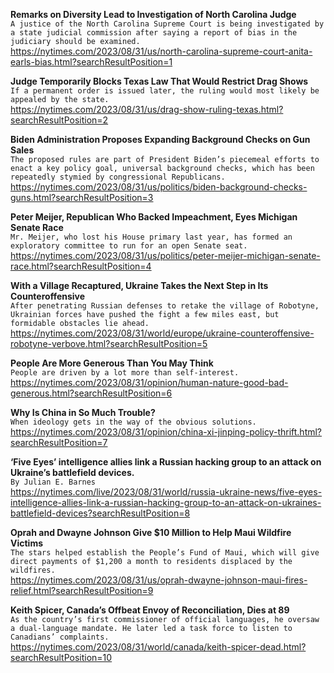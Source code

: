 **Remarks on Diversity Lead to Investigation of North Carolina Judge**\
`A justice of the North Carolina Supreme Court is being investigated by a state judicial commission after saying a report of bias in the judiciary should be examined.`\
https://nytimes.com/2023/08/31/us/north-carolina-supreme-court-anita-earls-bias.html?searchResultPosition=1

**Judge Temporarily Blocks Texas Law That Would Restrict Drag Shows**\
`If a permanent order is issued later, the ruling would most likely be appealed by the state.`\
https://nytimes.com/2023/08/31/us/drag-show-ruling-texas.html?searchResultPosition=2

**Biden Administration Proposes Expanding Background Checks on Gun Sales**\
`The proposed rules are part of President Biden’s piecemeal efforts to enact a key policy goal, universal background checks, which has been repeatedly stymied by congressional Republicans.`\
https://nytimes.com/2023/08/31/us/politics/biden-background-checks-guns.html?searchResultPosition=3

**Peter Meijer, Republican Who Backed Impeachment, Eyes Michigan Senate Race**\
`Mr. Meijer, who lost his House primary last year, has formed an exploratory committee to run for an open Senate seat.`\
https://nytimes.com/2023/08/31/us/politics/peter-meijer-michigan-senate-race.html?searchResultPosition=4

**With a Village Recaptured, Ukraine Takes the Next Step in Its Counteroffensive**\
`After penetrating Russian defenses to retake the village of Robotyne, Ukrainian forces have pushed the fight a few miles east, but formidable obstacles lie ahead.`\
https://nytimes.com/2023/08/31/world/europe/ukraine-counteroffensive-robotyne-verbove.html?searchResultPosition=5

**People Are More Generous Than You May Think**\
`People are driven by a lot more than self-interest.`\
https://nytimes.com/2023/08/31/opinion/human-nature-good-bad-generous.html?searchResultPosition=6

**Why Is China in So Much Trouble?**\
`When ideology gets in the way of the obvious solutions.`\
https://nytimes.com/2023/08/31/opinion/china-xi-jinping-policy-thrift.html?searchResultPosition=7

**‘Five Eyes’ intelligence allies link a Russian hacking group to an attack on Ukraine’s battlefield devices.**\
`By Julian E. Barnes`\
https://nytimes.com/live/2023/08/31/world/russia-ukraine-news/five-eyes-intelligence-allies-link-a-russian-hacking-group-to-an-attack-on-ukraines-battlefield-devices?searchResultPosition=8

**Oprah and Dwayne Johnson Give $10 Million to Help Maui Wildfire Victims**\
`The stars helped establish the People’s Fund of Maui, which will give direct payments of $1,200 a month to residents displaced by the wildfires.`\
https://nytimes.com/2023/08/31/us/oprah-dwayne-johnson-maui-fires-relief.html?searchResultPosition=9

**Keith Spicer, Canada’s Offbeat Envoy of Reconciliation, Dies at 89**\
`As the country’s first commissioner of official languages, he oversaw a dual-language mandate. He later led a task force to listen to Canadians’ complaints.`\
https://nytimes.com/2023/08/31/world/canada/keith-spicer-dead.html?searchResultPosition=10

